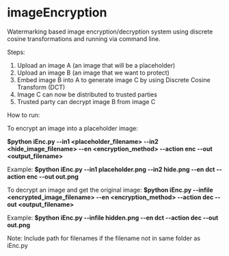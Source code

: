 # imageEncryption

Watermarking based image encryption/decryption system using discrete cosine transformations and running via command line. 

Steps:

1. Upload an image A (an image that will be a placeholder)
2. Upload an image B (an image that we want to protect)
3. Embed image B into A to generate image C by using Discrete Cosine Transform (DCT)
4. Image C can now be distributed to trusted parties
5. Trusted party can decrypt image B from image C

How to run:

To encrypt an image into a placeholder image:

**$python iEnc.py --in1 <placeholder_filename> --in2 <hide_image_filename> --en <encryption_method> --action enc --out <output_filename>**

Example:
**$python iEnc.py --in1 placeholder.png --in2 hide.png --en dct --action enc --out out.png**

To decrypt an image and get the original image:
**$python iEnc.py --infile <encrypted_image_filename> --en <encryption_method> --action dec --out <output_filename>**

Example:
**$python iEnc.py --infile hidden.png --en dct --action dec --out out.png**

Note: Include path for filenames if the filename not in same folder as iEnc.py
